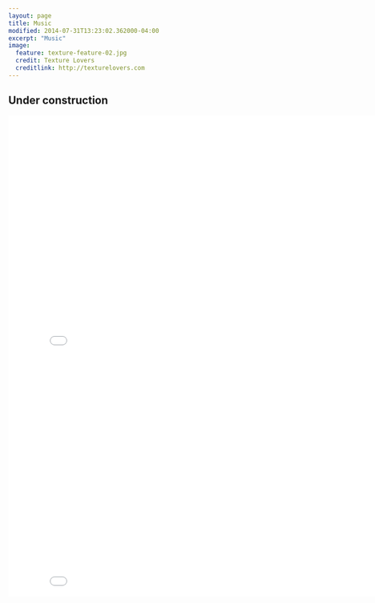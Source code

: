 ```yaml
---
layout: page
title: Music
modified: 2014-07-31T13:23:02.362000-04:00
excerpt: "Music"
image:
  feature: texture-feature-02.jpg
  credit: Texture Lovers
  creditlink: http://texturelovers.com
---
```



## Under construction

<iframe width="853" height="480" src="//www.youtube.com/embed/7JkyOa-fpbs" frameborder="0" allowfullscreen></iframe>


<iframe width="853" height="480" src="//www.youtube.com/embed/Q-M6W1ljM8w" frameborder="0" allowfullscreen></iframe>

